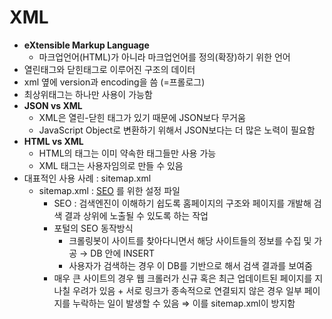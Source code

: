 # XML

- **eXtensible Markup Language**
    - 마크업언어(HTML)가 아니라 마크업언어를 정의(확장)하기 위한 언어
- 열린태그와 닫힌태그로 이루어진 구조의 데이터
- xml 옆에 version과 encoding을 씀 (=프롤로그)
- 최상위태그는 하나만 사용이 가능함
- **JSON vs XML**
    - XML은 열린-닫힌 태그가 있기 때문에 JSON보다 무거움
    - JavaScript Object로 변환하기 위해서 JSON보다는 더 많은 노력이 필요함
- **HTML vs XML**
    - HTML의 태그는 이미 약속한 태그들만 사용 가능
    - XML 태그는 사용자임의로 만들 수 있음
- 대표적인 사용 사례 : sitemap.xml
    - sitemap.xml : [SEO](https://library.gabia.com/contents/domain/4359/) 를 위한 설정 파일
        - SEO : 검색엔진이 이해하기 쉽도록 홈페이지의 구조와 페이지를 개발해 검색 결과 상위에 노출될 수 있도록 하는 작업
        - 포털의 SEO 동작방식
            - 크롤링봇이 사이트를 찾아다니면서 해당 사이트들의 정보를 수집 및 가공 → DB 안에 INSERT
            - 사용자가 검색하는 경우 이 DB를 기반으로 해서 검색 결과를 보여줌
        - 매우 큰 사이트의 경우 웹 크롤러가 신규 혹은 최근 업데이트된 페이지를 지나칠 우려가 있음 + 서로 링크가 종속적으로 연결되지 않은 경우 일부 페이지를 누락하는 일이 발생할 수 있음
        ⇒ 이를 sitemap.xml이 방지함
